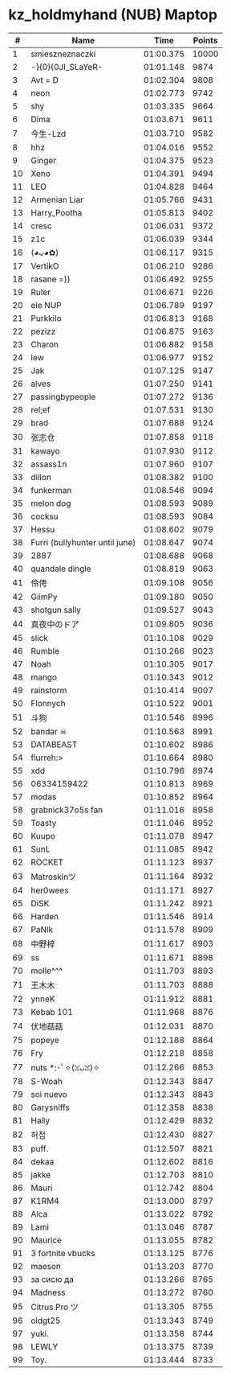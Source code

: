 # kz_holdmyhand (NUB) Maptop

|  # | Name | Time | Points |
|-------------- | -------------- | -------------- | -------------- | 
| 1 | smieszneznaczki | 01:00.375 | 10000 | 
| 2 | -}{0}{0JI_SLaYeR- | 01:01.148 | 9874 | 
| 3 | Avt = D | 01:02.304 | 9808 | 
| 4 | neon | 01:02.773 | 9742 | 
| 5 | shy | 01:03.335 | 9664 | 
| 6 | Dima | 01:03.671 | 9611 | 
| 7 | 今生-Lzd | 01:03.710 | 9582 | 
| 8 | hhz | 01:04.016 | 9552 | 
| 9 | Ginger | 01:04.375 | 9523 | 
| 10 | Xeno | 01:04.391 | 9494 | 
| 11 | LEO | 01:04.828 | 9464 | 
| 12 | Armenian Liar | 01:05.766 | 9431 | 
| 13 | Harry_Pootha | 01:05.813 | 9402 | 
| 14 | cresc | 01:06.031 | 9372 | 
| 15 | z1c | 01:06.039 | 9344 | 
| 16 | (◕ᴗ◕✿) | 01:06.117 | 9315 | 
| 17 | VertikO | 01:06.210 | 9286 | 
| 18 | rasane =)) | 01:06.492 | 9255 | 
| 19 | Ruler | 01:06.671 | 9226 | 
| 20 | ele NUP | 01:06.789 | 9197 | 
| 21 | Purkkilo | 01:06.813 | 9168 | 
| 22 | pezizz | 01:06.875 | 9163 | 
| 23 | Charon | 01:06.882 | 9158 | 
| 24 | lew | 01:06.977 | 9152 | 
| 25 | Jak | 01:07.125 | 9147 | 
| 26 | alves | 01:07.250 | 9141 | 
| 27 | passingbypeople | 01:07.272 | 9136 | 
| 28 | rel;ef | 01:07.531 | 9130 | 
| 29 | brad | 01:07.688 | 9124 | 
| 30 | 张志仓 | 01:07.858 | 9118 | 
| 31 | kawayo | 01:07.930 | 9112 | 
| 32 | assass1n | 01:07.960 | 9107 | 
| 33 | dillon | 01:08.382 | 9100 | 
| 34 | funkerman | 01:08.546 | 9094 | 
| 35 | melon dog | 01:08.593 | 9089 | 
| 36 | cocksu | 01:08.593 | 9084 | 
| 37 | Hessu | 01:08.602 | 9079 | 
| 38 | Furri (bullyhunter until june) | 01:08.647 | 9074 | 
| 39 | 2887 | 01:08.688 | 9068 | 
| 40 | quandale dingle | 01:08.819 | 9063 | 
| 41 | 伶俜 | 01:09.108 | 9056 | 
| 42 | GiimPy | 01:09.180 | 9050 | 
| 43 | shotgun sally | 01:09.527 | 9043 | 
| 44 | 真夜中のドア | 01:09.805 | 9036 | 
| 45 | slick | 01:10.108 | 9029 | 
| 46 | Rumble | 01:10.266 | 9023 | 
| 47 | Noah | 01:10.305 | 9017 | 
| 48 | mango | 01:10.343 | 9012 | 
| 49 | rainstorm | 01:10.414 | 9007 | 
| 50 | Flonnych | 01:10.522 | 9001 | 
| 51 | 斗狗 | 01:10.546 | 8996 | 
| 52 | bandar ☠ | 01:10.563 | 8991 | 
| 53 | DATABEAST | 01:10.602 | 8986 | 
| 54 | flurreh:> | 01:10.664 | 8980 | 
| 55 | xdd | 01:10.796 | 8974 | 
| 56 | 06334159422 | 01:10.813 | 8969 | 
| 57 | modas | 01:10.852 | 8964 | 
| 58 | grabnick37o5s fan | 01:11.016 | 8958 | 
| 59 | Toasty | 01:11.046 | 8952 | 
| 60 | Kuupo | 01:11.078 | 8947 | 
| 61 | SunL | 01:11.085 | 8942 | 
| 62 | ROCKET | 01:11.123 | 8937 | 
| 63 | Matroskinツ | 01:11.164 | 8932 | 
| 64 | her0wees | 01:11.171 | 8927 | 
| 65 | DiSK | 01:11.242 | 8921 | 
| 66 | Harden | 01:11.546 | 8914 | 
| 67 | PaNlk | 01:11.578 | 8909 | 
| 68 | 中野梓 | 01:11.617 | 8903 | 
| 69 | ss | 01:11.671 | 8898 | 
| 70 | molle^^^ | 01:11.703 | 8893 | 
| 71 | 王木木 | 01:11.703 | 8888 | 
| 72 | ynneK | 01:11.912 | 8881 | 
| 73 | Kebab 101 | 01:11.968 | 8876 | 
| 74 | 伏地菇菇 | 01:12.031 | 8870 | 
| 75 | popeye | 01:12.188 | 8864 | 
| 76 | Fry | 01:12.218 | 8858 | 
| 77 | nuts *:･ﾟ✧(ꈍᴗꈍ)✧ | 01:12.266 | 8853 | 
| 78 | S-Woah | 01:12.343 | 8847 | 
| 79 | soi nuevo | 01:12.343 | 8843 | 
| 80 | Garysniffs | 01:12.358 | 8838 | 
| 81 | Hally | 01:12.429 | 8832 | 
| 82 | 허접 | 01:12.430 | 8827 | 
| 83 | puff. | 01:12.507 | 8821 | 
| 84 | dekaa | 01:12.602 | 8816 | 
| 85 | jakke | 01:12.703 | 8810 | 
| 86 | Mauri | 01:12.742 | 8804 | 
| 87 | K1RM4 | 01:13.000 | 8797 | 
| 88 | Alca | 01:13.022 | 8792 | 
| 89 | Lami | 01:13.046 | 8787 | 
| 90 | Maurice | 01:13.055 | 8782 | 
| 91 | 3 fortnite vbucks | 01:13.125 | 8776 | 
| 92 | maeson | 01:13.203 | 8770 | 
| 93 | за сисю да | 01:13.266 | 8765 | 
| 94 | Madness | 01:13.272 | 8760 | 
| 95 | Citrus.Pro ツ | 01:13.305 | 8755 | 
| 96 | oldgt25 | 01:13.343 | 8749 | 
| 97 | yuki. | 01:13.358 | 8744 | 
| 98 | LEWLY | 01:13.375 | 8739 | 
| 99 | Toy. | 01:13.444 | 8733 | 

